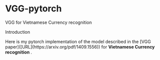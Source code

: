# VGG-pytorch
VGG for Vietnamese Currency recognition

<p> Introduction </p>  
Here is my pytorch implementation of the model described in the [VGG paper]([URL](https://arxiv.org/pdf/1409.1556)) for <b> Vietnamese Currency recognition </b>.

